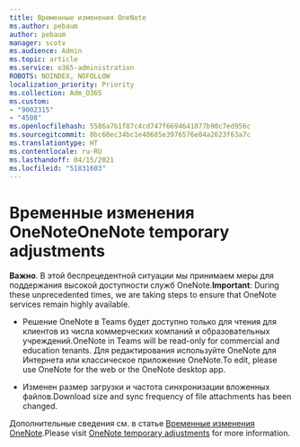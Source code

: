 ```yaml
---
title: Временные изменения OneNote
ms.author: pebaum
author: pebaum
manager: scotv
ms.audience: Admin
ms.topic: article
ms.service: o365-administration
ROBOTS: NOINDEX, NOFOLLOW
localization_priority: Priority
ms.collection: Adm_O365
ms.custom:
- "9002315"
- "4508"
ms.openlocfilehash: 5586a7b1f87c4cd747f6694641077b90c7ed956c
ms.sourcegitcommit: 8bc60ec34bc1e40685e3976576e04a2623f63a7c
ms.translationtype: HT
ms.contentlocale: ru-RU
ms.lasthandoff: 04/15/2021
ms.locfileid: "51831603"
---
```

# <a name="onenote-temporary-adjustments"></a><span data-ttu-id="9010f-102">Временные изменения OneNote</span><span class="sxs-lookup"><span data-stu-id="9010f-102">OneNote temporary adjustments</span></span>

<span data-ttu-id="9010f-103">**Важно**. В этой беспрецедентной ситуации мы принимаем меры для поддержания высокой доступности служб OneNote.</span><span class="sxs-lookup"><span data-stu-id="9010f-103">**Important**: During these unprecedented times, we are taking steps to ensure that OneNote services remain highly available.</span></span>

- <span data-ttu-id="9010f-104">Решение OneNote в Teams будет доступно только для чтения для клиентов из числа коммерческих компаний и образовательных учреждений.</span><span class="sxs-lookup"><span data-stu-id="9010f-104">OneNote in Teams will be read-only for commercial and education tenants.</span></span> <span data-ttu-id="9010f-105">Для редактирования используйте OneNote для Интернета или классическое приложение OneNote.</span><span class="sxs-lookup"><span data-stu-id="9010f-105">To edit, please use OneNote for the web or the OneNote desktop app.</span></span>

- <span data-ttu-id="9010f-106">Изменен размер загрузки и частота синхронизации вложенных файлов.</span><span class="sxs-lookup"><span data-stu-id="9010f-106">Download size and sync frequency of file attachments has been changed.</span></span>

<span data-ttu-id="9010f-107">Дополнительные сведения см. в статье [Временные изменения OneNote](https://techcommunity.microsoft.com/t5/onenote-service-updates/awareness-of-temporary-adjustments-in-microsoft-onenote/m-p/1248100).</span><span class="sxs-lookup"><span data-stu-id="9010f-107">Please visit [OneNote temporary adjustments](https://techcommunity.microsoft.com/t5/onenote-service-updates/awareness-of-temporary-adjustments-in-microsoft-onenote/m-p/1248100) for more information.</span></span>
